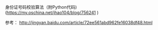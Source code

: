 身份证号码校验算法（附Python代码) (https://my.oschina.net/jhao104/blog/756241 )

参考：
http://jingyan.baidu.com/article/72ee561abd962fe16038df48.html 

 


